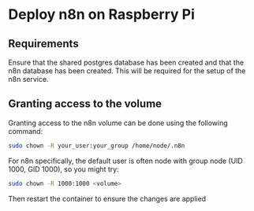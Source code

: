 # Deploy n8n on Raspberry Pi

## Requirements
Ensure that the shared postgres database has been created and that the n8n database has been created. This will be required for the setup of the n8n service.


## Granting access to the volume
Granting access to the n8n volume can be done using the following command:

```bash
sudo chown -R your_user:your_group /home/node/.n8n
```

For n8n specifically, the default user is often node with group node (UID 1000, GID 1000), so you might try:

```bash
sudo chown -R 1000:1000 <volume>
```


Then restart the container to ensure the changes are applied
